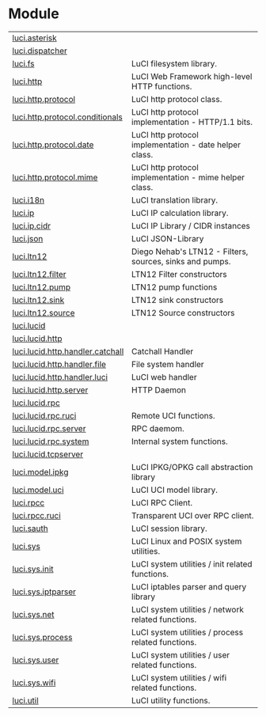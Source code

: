 # Module

|                                                                      |                                                          |
| -                                                                    | -                                                        |
| [luci.asterisk][luci.asterisk]                                       |                                                          |
| [luci.dispatcher][luci.dispatcher]                                   |                                                          |
| [luci.fs][luci.fs]                                                   | LuCI filesystem library.                                 |
| [luci.http][luci.http]                                               | LuCI Web Framework high-level HTTP functions.            |
| [luci.http.protocol][luci.http.protocol]                             | LuCI http protocol class.                                |
| [luci.http.protocol.conditionals][luci.http.protocol.conditionals]   | LuCI http protocol implementation - HTTP/1.1 bits.       |
| [luci.http.protocol.date][luci.http.protocol.date]                   | LuCI http protocol implementation - date helper class.   |
| [luci.http.protocol.mime][luci.http.protocol.mime]                   | LuCI http protocol implementation - mime helper class.   |
| [luci.i18n][luci.i18n]                                               | LuCI translation library.                                |
| [luci.ip][luci.ip]                                                   | LuCI IP calculation library.                             |
| [luci.ip.cidr][luci.ip.cidr]                                         | LuCI IP Library / CIDR instances                         |
| [luci.json][luci.json]                                               | LuCI JSON-Library                                        |
| [luci.ltn12][luci.ltn12]                                             | Diego Nehab's LTN12 - Filters, sources, sinks and pumps. |
| [luci.ltn12.filter][luci.ltn12.filter]                               | LTN12 Filter constructors                                |
| [luci.ltn12.pump][luci.ltn12.pump]                                   | LTN12 pump functions                                     |
| [luci.ltn12.sink][luci.ltn12.sink]                                   | LTN12 sink constructors                                  |
| [luci.ltn12.source][luci.ltn12.source]                               | LTN12 Source constructors                                |
| [luci.lucid][luci.lucid]                                             |                                                          |
| [luci.lucid.http][luci.lucid.http]                                   |                                                          |
| [luci.lucid.http.handler.catchall][luci.lucid.http.handler.catchall] | Catchall Handler                                         |
| [luci.lucid.http.handler.file][luci.lucid.http.handler.file]         | File system handler                                      |
| [luci.lucid.http.handler.luci][luci.lucid.http.handler.luci]         | LuCI web handler                                         |
| [luci.lucid.http.server][luci.lucid.http.server]                     | HTTP Daemon                                              |
| [luci.lucid.rpc][luci.lucid.rpc]                                     |                                                          |
| [luci.lucid.rpc.ruci][luci.lucid.rpc.ruci]                           | Remote UCI functions.                                    |
| [luci.lucid.rpc.server][luci.lucid.rpc.server]                       | RPC daemom.                                              |
| [luci.lucid.rpc.system][luci.lucid.rpc.system]                       | Internal system functions.                               |
| [luci.lucid.tcpserver][luci.lucid.tcpserver]                         |                                                          |
| [luci.model.ipkg][luci.model.ipkg]                                   | LuCI IPKG/OPKG call abstraction library                  |
| [luci.model.uci][luci.model.uci]                                     | LuCI UCI model library.                                  |
| [luci.rpcc][luci.rpcc]                                               | LuCI RPC Client.                                         |
| [luci.rpcc.ruci][luci.rpcc.ruci]                                     | Transparent UCI over RPC client.                         |
| [luci.sauth][luci.sauth]                                             | LuCI session library.                                    |
| [luci.sys][luci.sys]                                                 | LuCI Linux and POSIX system utilities.                   |
| [luci.sys.init][luci.sys.init]                                       | LuCI system utilities / init related functions.          |
| [luci.sys.iptparser][luci.sys.iptparser]                             | LuCI iptables parser and query library                   |
| [luci.sys.net][luci.sys.net]                                         | LuCI system utilities / network related functions.       |
| [luci.sys.process][luci.sys.process]                                 | LuCI system utilities / process related functions.       |
| [luci.sys.user][luci.sys.user]                                       | LuCI system utilities / user related functions.          |
| [luci.sys.wifi][luci.sys.wifi]                                       | LuCI system utilities / wifi related functions.          |
| [luci.util][luci.util]                                               | LuCI utility functions.                                  |

[luci.asterisk]: modules/luci.asterisk.html "luci.asterisk"
[luci.dispatcher]: modules/luci.dispatcher.html "luci.dispatcher"
[luci.fs]: modules/luci.fs.html "luci.fs"
[luci.http]: modules/luci.http.html "luci.http"
[luci.http.protocol]: modules/luci.http.protocol.html "luci.http.protocol"
[luci.http.protocol.conditionals]: modules/luci.http.protocol.conditionals.html "luci.http.protocol.conditionals"
[luci.http.protocol.date]: modules/luci.http.protocol.date.html "luci.http.protocol.date"
[luci.http.protocol.mime]: modules/luci.http.protocol.mime.html "luci.http.protocol.mime"
[luci.i18n]: modules/luci.i18n.html "luci.i18n"
[luci.ip]: modules/luci.ip.html "luci.ip"
[luci.ip.cidr]: modules/luci.ip.cidr.html "luci.ip.cidr"
[luci.json]: modules/luci.json.html "luci.json"
[luci.ltn12]: modules/luci.ltn12.html "luci.ltn12"
[luci.ltn12.filter]: modules/luci.ltn12.filter.html "luci.ltn12.filter"
[luci.ltn12.pump]: modules/luci.ltn12.pump.html "luci.ltn12.pump"
[luci.ltn12.sink]: modules/luci.ltn12.sink.html "luci.ltn12.sink"
[luci.ltn12.source]: modules/luci.ltn12.source.html "luci.ltn12.source"
[luci.lucid]: modules/luci.lucid.html "luci.lucid"
[luci.lucid.http]: modules/luci.lucid.http.html "luci.lucid.http"
[luci.lucid.http.handler.catchall]: modules/luci.lucid.http.handler.catchall.html "luci.lucid.http.handler.catchall"
[luci.lucid.http.handler.file]: modules/luci.lucid.http.handler.file.html "luci.lucid.http.handler.file"
[luci.lucid.http.handler.luci]: modules/luci.lucid.http.handler.luci.html "luci.lucid.http.handler.luci"
[luci.lucid.http.server]: modules/luci.lucid.http.server.html "luci.lucid.http.server"
[luci.lucid.rpc]: modules/luci.lucid.rpc.html "luci.lucid.rpc"
[luci.lucid.rpc.ruci]: modules/luci.lucid.rpc.ruci.html "luci.lucid.rpc.ruci"
[luci.lucid.rpc.server]: modules/luci.lucid.rpc.server.html "luci.lucid.rpc.server"
[luci.lucid.rpc.system]: modules/luci.lucid.rpc.system.html "luci.lucid.rpc.system"
[luci.lucid.tcpserver]: modules/luci.lucid.tcpserver.html "luci.lucid.tcpserver"
[luci.model.ipkg]: modules/luci.model.ipkg.html "luci.model.ipkg"
[luci.model.uci]: modules/luci.model.uci.html "luci.model.uci"
[luci.rpcc]: modules/luci.rpcc.html "luci.rpcc"
[luci.rpcc.ruci]: modules/luci.rpcc.ruci.html "luci.rpcc.ruci"
[luci.sauth]: modules/luci.sauth.html "luci.sauth"
[luci.sys]: modules/luci.sys.html "luci.sys"
[luci.sys.init]: modules/luci.sys.init.html "luci.sys.init"
[luci.sys.iptparser]: modules/luci.sys.iptparser.html "luci.sys.iptparser"
[luci.sys.net]: modules/luci.sys.net.html "luci.sys.net"
[luci.sys.process]: modules/luci.sys.process.html "luci.sys.process"
[luci.sys.user]: modules/luci.sys.user.html "luci.sys.user"
[luci.sys.wifi]: modules/luci.sys.wifi.html "luci.sys.wifi"
[luci.util]: modules/luci.util.html "luci.util"

























